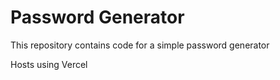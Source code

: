 # Password Generator

This repository contains code for a simple password generator

Hosts using Vercel
